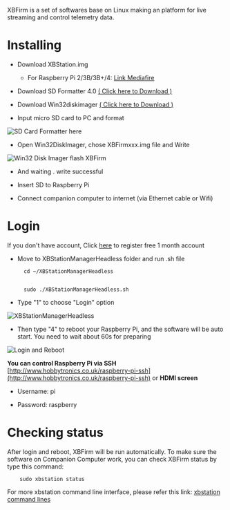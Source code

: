 
XBFirm is a set of softwares base on Linux making an platform for live streaming and control telemetry data.

# Installing


- Download XBStation.img


	 - For Raspberry Pi 2/3B/3B+/4: [Link Mediafire](https://www.mediafire.com/file/vje4ewaa9gjyh1w/XBFirm_Buster_2.3.1.2.zip)


-  Download SD Formatter 4.0 [( Click here to Download )](https://www.sdcard.org/downloads/formatter_4/eula_windows/SDCardFormatterv5_WinEN.zip)


- Download Win32diskimager [( Click here to Download )](https://nchc.dl.sourceforge.net/project/win32diskimager/Archive/win32diskimager-1.0.0-install.exe) 


- Input micro SD card to PC and  format

 ![SD Card Formatter here](https://i.imgur.com/tF4TwQd.png)
 
 

- Open Win32DiskImager, chose XBFirmxxx.img file and Write


![Win32 Disk Imager flash XBFirm](https://i.imgur.com/MmmRnXX.png)


- And waiting . write successful


- Insert SD to Raspberry Pi


- Connect companion computer to internet (via Ethernet cable or Wifi)

# Login

If you don't have account, Click  [here](https://product.xb-uav.com/customer/register)  to register free 1 month account

- Move to XBStationManagerHeadless folder and run .sh file


 		cd ~/XBStationManagerHeadless


		sudo ./XBStationManagerHeadless.sh

 
- Type "1" to choose "Login" option


 ![XBStationManagerHeadless](https://i.imgur.com/WpZZsiQ.png)

 
- Then type "4" to reboot your Raspberry Pi, and the software will be auto start. You need to wait about 60s for preparing


 ![Login and Reboot](https://i.imgur.com/fSRbOOr.png)


**You can control Raspberry Pi via SSH**  [http://www.hobbytronics.co.uk/raspberry-pi-ssh](http://www.hobbytronics.co.uk/raspberry-pi-ssh)  or **HDMI screen**


-   Username: pi

    
-   Password: raspberry

# Checking status


After login and reboot, XBFirm will be run automatically. To make sure the software on Companion Computer work, you can check XBFirm status by type this command:


		sudo xbstation status


For more xbstation command line interface, please refer this link: [xbstation command lines](https://xb-uav.com/news/7)
